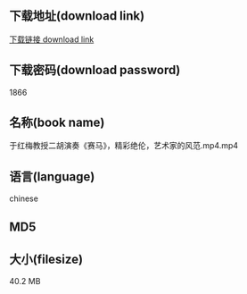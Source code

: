 ## 下载地址(download link)
[下载链接 download link](https://voluble-croquembouche-d321dc.netlify.app/?s=%E4%BA%8E%E7%BA%A2%E6%A2%85%E6%95%99%E6%8E%88%E4%BA%8C%E8%83%A1%E6%BC%94%E5%A5%8F%E3%80%8A%E8%B5%9B%E9%A9%AC%E3%80%8B%EF%BC%8C%E7%B2%BE%E5%BD%A9%E7%BB%9D%E4%BC%A6%EF%BC%8C%E8%89%BA%E6%9C%AF%E5%AE%B6%E7%9A%84%E9%A3%8E%E8%8C%83.mp4)

## 下载密码(download password)
1866

## 名称(book name)
于红梅教授二胡演奏《赛马》，精彩绝伦，艺术家的风范.mp4.mp4

## 语言(language)
chinese

## MD5


## 大小(filesize)
40.2 MB
